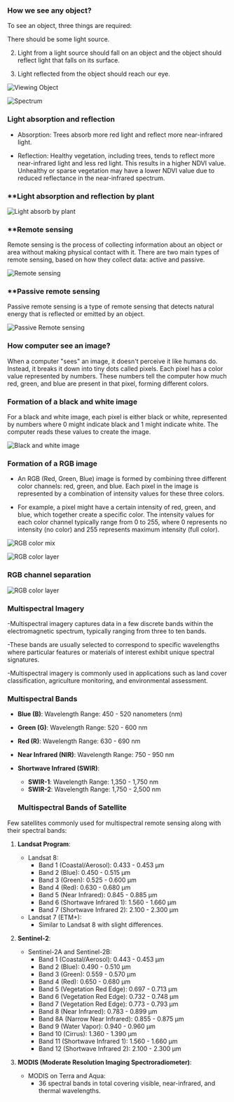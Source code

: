 ### **How we see any object?**
To see an object, three things are required: 

There should be some light source.

2. Light from a light source should fall on an object and
 the object should reflect light that falls on its surface.

3. Light reflected from the object should reach our eye.

![Viewing Object](images/viewing-object.jpg)

![Spectrum](images/spectrum.jpg)

### **Light absorption and reflection** 

- Absorption: Trees absorb more red light and reflect more near-infrared light. 

- Reflection: Healthy vegetation, including trees, tends to reflect more near-infrared light and less red light. This results in a higher NDVI value. Unhealthy or sparse vegetation may have a lower NDVI value due to reduced reflectance in the near-infrared spectrum.

### **Light absorption and reflection by plant

![Light absorb by plant](images/leaves-light-absorb.jpg)

### **Remote sensing

Remote sensing is the process of collecting information about an object or area without making physical contact with it. 
There are two main types of remote sensing, based on how they collect data: active and passive.

![Remote sensing](images/remote-sensing.jpg)

### **Passive remote sensing 

Passive remote sensing is a type of remote sensing that detects natural energy that is reflected or emitted by an object.  

![Passive Remote sensing](images/passive-remote-sensing.jpg)

### **How computer see an image?**

When a computer "sees" an image, it doesn't perceive it like humans do. Instead, it breaks it down into tiny dots called pixels. Each pixel has a color value represented by numbers. These numbers tell the computer how much red, green, and blue are present in that pixel, forming different colors.


### **Formation of a black and white image**

For a black and white image, each pixel is either black or white, represented by numbers where 0 might indicate black and 1 might indicate white. The computer reads these values to create the image.

![Black and white image](images/black-white-pic.jpg)

### **Formation of a RGB image**

- An RGB (Red, Green, Blue) image is formed by combining three different color channels: red, green, and blue. Each pixel in the image is represented by a combination of intensity values for these three colors.

- For example, a pixel might have a certain intensity of red, green, and blue, which together create a specific color. The intensity values for each color channel typically range from 0 to 255, where 0 represents no intensity (no color) and 255 represents maximum intensity (full color).

![RGB color mix](images/rgb-color.jpg)

![RGB color layer](images/rgb-layer.jpg)


### **RGB channel separation** 

![RGB color layer](images/channel-separtion.jpg)

### **Multispectral Imagery**

-Multispectral imagery captures data in a few discrete bands within the electromagnetic spectrum, typically ranging from three to ten bands.

-These bands are usually selected to correspond to specific wavelengths where particular features or materials of interest exhibit unique spectral signatures.

-Multispectral imagery is commonly used in applications such as land cover classification, agriculture monitoring, and environmental assessment.

### **Multispectral Bands** 

- **Blue (B)**: Wavelength Range: 450 - 520 nanometers (nm)
- **Green (G)**: Wavelength Range: 520 - 600 nm
- **Red (R)**: Wavelength Range: 630 - 690 nm
- **Near Infrared (NIR)**: Wavelength Range: 750 - 950 nm
- **Shortwave Infrared (SWIR)**:
  - **SWIR-1**: Wavelength Range: 1,350 - 1,750 nm
  - **SWIR-2**: Wavelength Range: 1,750 - 2,500 nm

  ### **Multispectral Bands of Satellite** 

Few satellites commonly used for multispectral remote sensing along with their spectral bands:

1. **Landsat Program**:
   - Landsat 8:
     - Band 1 (Coastal/Aerosol): 0.433 - 0.453 µm
     - Band 2 (Blue): 0.450 - 0.515 µm
     - Band 3 (Green): 0.525 - 0.600 µm
     - Band 4 (Red): 0.630 - 0.680 µm
     - Band 5 (Near Infrared): 0.845 - 0.885 µm
     - Band 6 (Shortwave Infrared 1): 1.560 - 1.660 µm
     - Band 7 (Shortwave Infrared 2): 2.100 - 2.300 µm
   - Landsat 7 (ETM+):
     - Similar to Landsat 8 with slight differences.

2. **Sentinel-2**:
   - Sentinel-2A and Sentinel-2B:
     - Band 1 (Coastal/Aerosol): 0.443 - 0.453 µm
     - Band 2 (Blue): 0.490 - 0.510 µm
     - Band 3 (Green): 0.559 - 0.570 µm
     - Band 4 (Red): 0.650 - 0.680 µm
     - Band 5 (Vegetation Red Edge): 0.697 - 0.713 µm
     - Band 6 (Vegetation Red Edge): 0.732 - 0.748 µm
     - Band 7 (Vegetation Red Edge): 0.773 - 0.793 µm
     - Band 8 (Near Infrared): 0.783 - 0.899 µm
     - Band 8A (Narrow Near Infrared): 0.855 - 0.875 µm
     - Band 9 (Water Vapor): 0.940 - 0.960 µm
     - Band 10 (Cirrus): 1.360 - 1.390 µm
     - Band 11 (Shortwave Infrared 1): 1.560 - 1.660 µm
     - Band 12 (Shortwave Infrared 2): 2.100 - 2.300 µm

3. **MODIS (Moderate Resolution Imaging Spectroradiometer)**:
   - MODIS on Terra and Aqua:
     - 36 spectral bands in total covering visible, near-infrared, and thermal wavelengths.
